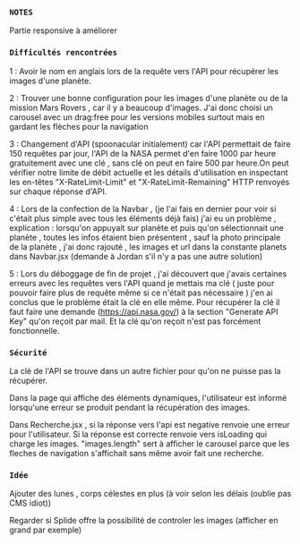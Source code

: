 ### `NOTES`

Partie responsive à améliorer

### `Difficultés rencontrées`

1 : Avoir le nom en anglais lors de la requête vers l'API pour récupérer les images d'une planète.

2 : Trouver une bonne configuration pour les images d'une planète ou de la mission Mars Rovers , car il y a beaucoup d'images. J'ai donc choisi un carousel avec un drag:free pour les versions mobiles surtout mais en gardant les flèches pour la navigation

3 : Changement d'API (spoonacular initialement) car l'API permettait de faire 150 requêtes par jour, l'API de la NASA permet d'en faire 1000 par heure gratuitement avec une clé , sans clé on peut en faire 500 par heure.On peut vérifier notre limite de débit actuelle et les détails d'utilisation en inspectant les en-têtes "X-RateLimit-Limit" et "X-RateLimit-Remaining" HTTP renvoyés sur chaque réponse d'API.

4 : Lors de la confection de la Navbar , (je l'ai fais en dernier pour voir si c'était plus simple avec tous les éléments déjà fais) j'ai eu un problème , explication : lorsqu'on appuyait sur planète et puis qu'on sélectionnait une planète , toutes les infos étaient bien présentent , sauf la photo principale de la planète , j'ai donc rajouté , les images et url dans la constante planets dans Navbar.jsx (demande à Jordan s'il n'y a pas une autre solution)

5 : Lors du déboggage de fin de projet , j'ai découvert que j'avais certaines erreurs avec les requêtes vers l'API quand je mettais ma clé ( juste pour pouvoir faire plus de requête même si ce n'était pas nécessaire ) j'en ai conclus que le problème était la clé en elle même. Pour récupérer la clé il faut faire une demande (https://api.nasa.gov/) à la section "Generate API Key" qu'on reçoit par mail. Et la clé qu'on reçoit n'est pas forcément fonctionnelle.

### `Sécurité`

La clé de l'API se trouve dans un autre fichier pour qu'on ne puisse pas la récupérer.

Dans la page qui affiche des éléments dynamiques, l'utilisateur est informé lorsqu'une erreur se produit pendant la récupération des images.

Dans Recherche.jsx , si la réponse vers l'api est negative renvoie une erreur pour l'utilisateur. Si la réponse est correcte renvoie vers isLoading qui charge les images. "images.length" sert à afficher le carousel parce que les fleches de navigation s'affichait sans même avoir fait une recherche.

### `Idée`

Ajouter des lunes , corps célestes en plus (à voir selon les délais (oublie pas CMS idiot))

Regarder si Splide offre la possibilité de controler les images (afficher en grand par exemple)